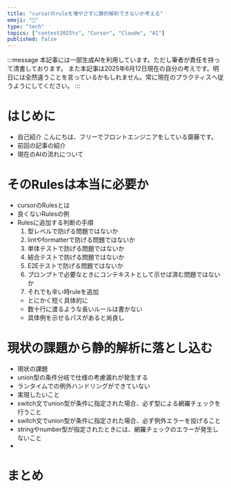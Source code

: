 ```yaml
---
title: "cursorのruleを増やさずに静的解析できないか考える"
emoji: "🧩"
type: "tech"
topics: ["contest2025ts", "Cursor", "Claude", "AI"]
published: false
---
```


:::message
本記事には一部生成AIを利用しています。ただし筆者が責任を持って清書しております。
また本記事は2025年6月12日現在の自分の考えです。明日には全然違うことを言っているかもしれません。常に現在のプラクティスへ従うようにしてください。
:::

# はじめに

- 自己紹介
こんにちは、フリーでフロントエンジニアをしている齋藤です。
- 前回の記事の紹介
- 現在のAIの流れについて

# そのRulesは本当に必要か

- cursorのRulesとは
- 良くないRulesの例
- Rulesに追加する判断の手順
  1. 型レベルで防げる問題ではないか
  2. lintやformatterで防げる問題ではないか
  3. 単体テストで防げる問題ではないか
  4. 結合テストで防げる問題ではないか
  5. E2Eテストで防げる問題ではないか
  6. プロンプトで必要なときにコンテキストとして示せば済む問題ではないか
  7. それでも辛い時ruleを追加
    - とにかく短く具体的に
    - 数十行に渡るような長いルールは書かない
    - 具体例を示せるパスがあると尚良し

# 現状の課題から静的解析に落とし込む

- 現状の課題
 - union型の条件分岐で仕様の考慮漏れが発生する
 - ランタイムでの例外ハンドリングができていない
- 実現したいこと
 - switch文でunion型が条件に指定された場合、必ず型による網羅チェックを行うこと
 - switch文でunion型が条件に指定された場合、必ず例外エラーを投げること
 - stringやnumber型が指定されたときには、網羅チェックのエラーが発生しないこと
- 

# まとめ

